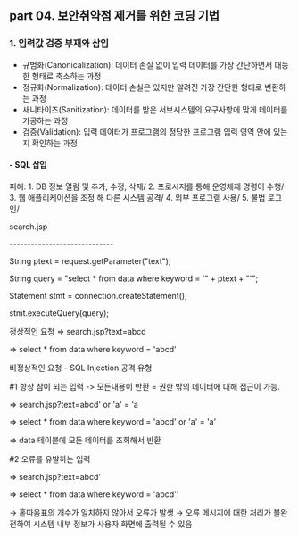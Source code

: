 ## part 04. 보안취약점 제거를 위한 코딩 기법

### 1. 입력값 검증 부재와 삽입

* 규범화(Canonicalization): 데이터 손실 없이 입력 데이터를 가장 간단하면서 대등한 형태로 축소하는 과정
* 정규화(Normalization): 데이터 손실은 있지만 알려진 가장 간단한 형태로 변환하는 과정
* 새니타이즈(Sanitization): 데이터를 받은 서브시스템의 요구사항에 맞게 데이터를 가공하는 과정
* 검증(Validation): 입력 데이터가 프로그램의 정당한 프로그램 입력 영역 안에 있는지 확인하는 과정



#### - SQL 삽입

피해: 1. DB 정보 열람 및 추가, 수정, 삭제/ 2. 프로시저를 통해 운영체제 명령어 수행/ 3. 웹 애플리케이션을 조정		해  다른 시스템 공격/ 4. 외부 프로그램 사용/ 5. 불법 로그인/

search.jsp

\-----------------------------

String ptext = request.getParameter("text");

String query = "select * from data where keyword = '" + ptext + "'";

Statement stmt = connection.createStatement();

stmt.executeQuery(query);

정상적인 요청 ⇒ search.jsp?text=abcd

⇒ select * from data where keyword = 'abcd'

비정상적인 요청 - SQL Injection 공격 유형



#1 항상 참이 되는 입력 -> 모든내용이 반환 = 권한 밖의 데이터에 대해 접근이 가능.

⇒ search.jsp?text=abcd' or 'a' = 'a

⇒ select * from data where keyword = 'abcd' or 'a' = 'a'

⇒ data 테이블에 모든 데이터를 조회해서 반환



\#2 오류를 유발하는 입력

⇒ search.jsp?text=abcd'

⇒ select * from data where keyword = 'abcd''

→ 홑따움표의 개수가 일치하지 않아서 오류가 발생 → 오류 메시지에 대한 처리가 불완전하여 시스템 내부 정보가 사용자 화면에 출력될 수 있음

